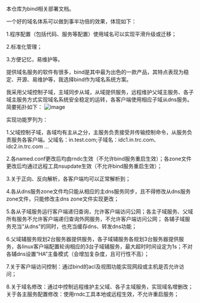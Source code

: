 本仓库为bind相关部署文档。

一个好的域名体系可以做到事半功倍的效果，体现如下：

 1.程序配置（包括代码、服务等配置）使用域名可以实现平滑升级或迁移；
 
 2.标准化管理；
 
 3.方便记忆，易维护等。

提供域名服务的软件有很多，bind是其中最为出色的一款产品，其特点表现为稳定、开源、易维护等，我选择bind作为域名系统方案。

我采用父域控制子域，主域同步从域，从域提供服务，远程维护父域主服务、各子域主服务方式实现域名系统安全稳定的运转，各客户端使用相应子域从dns服务。简要拓扑如下： ![image](https://github.com/wellfulren/named/in.test.com.png)

实现功能罗列为：

1.父域控制子域，各域均有主从之分，主服务负责接受并传输控制命令，从服务负责服务各客户端。父域名：in.test.com;子域名：idc1.in.trc.com、idc2.in.trc.com ...

2.各named.conf更改后均由rndc生效（不允许bind服务重启生效）；各zone文件更改后均通过远程工具nsupdate生效（不允许bind服务重启生效）；

3.关于正向、反向解析，各客户端均可以正常解析到；

4.各从dns服务zone文件均只能从相应的主dns服务同步，且不得修改从dns服务zone文件，只能修改主dns zone文件实现更改；

5.各从子域服务运行客户端递归查询，允许客户端访问公网；各主子域服务、父域所有服务不允许客户端递归查询外网服务，不允许客户端访问公网；
各辅子域服务充当“从dns”的同时，也充当缓存dns、转发dns功能；

6.父域辅服务规划2台服务器提供服务，各子域辅服务各规划3台服务器提供服务，各linux客户端配置轮询相应的3台子域辅服务，最大超时时间设定为1s；不对各辅dns设置“HA”主备模式（会增加复杂度，且可行性不高）；

7.关于客户端访问控制：通过bind的acl及视图功能实现网段或主机是否允许访问；

8.关于域名修改：通过中控制远程维护主父域、各子主域服务，实现域名增删改；关于各主服务配置修改：使用rndc工具本地或远程生效，不允许重启服务；

